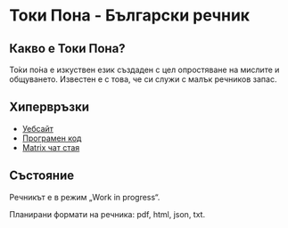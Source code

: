 # Токи Пона - Български речник

## Какво е Токи Пона?

То̀ки по̀на е изкуствен език създаден с цел опростяване на мислите и общуването.
Известен е с това, че си служи с малък речников запас.

## Хипервръзки

* [Уебсайт](https://salif.github.io/tok_bul_dictionary/)
* [Програмен код](https://github.com/salif/tok_bul_dictionary)
* [Matrix чат стая](https://matrix.to/#/#tok-bul-dictionary:mozilla.org)

## Състояние

Речникът е в режим „Work in progress“.

Планирани формати на речника: pdf, html, json, txt.
